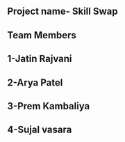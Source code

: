 ## Project name- Skill Swap

## Team Members
## 1-Jatin Rajvani
## 2-Arya Patel
## 3-Prem Kambaliya
## 4-Sujal vasara
